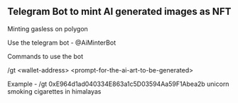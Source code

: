 ## Telegram Bot to mint AI generated images as NFT

Minting gasless on polygon

Use the telegram bot - @AiMinterBot

Commands to use the bot

/gt \<wallet-address> \<prompt-for-the-ai-art-to-be-generated>

Example - /gt 0xE964d1ad040334E863a1c5D03594Aa59F1Abea2b unicorn smoking cigarettes in himalayas